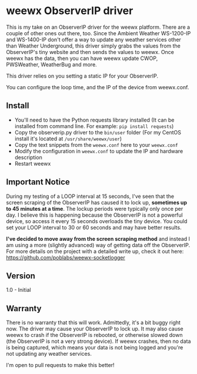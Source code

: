 # weewx ObserverIP driver

This is my take on an ObserverIP driver for the weewx platform. There are a couple of other ones out there, too. Since the Ambient Weather WS-1200-IP and WS-1400-IP don't offer a way to update any weather services other than Weather Underground, this driver simply grabs the values from the ObserverIP's tiny website and then sends the values to weewx. Once weewx has the data, then you can have weewx update CWOP, PWSWeather, WeatherBug and more. 

This driver relies on you setting a static IP for your ObserverIP. 

You can configure the loop time, and the IP of the device from weewx.conf.

## Install
- You'll need to have the Python requests library installed (It can be installed from command line. For example: `pip install requests`)
- Copy the observerip.py driver to the `bin/user` folder (For my CentOS install it's located at `/usr/share/weewx/user`)
- Copy the text snippets from the `weewx.conf` here to your `weewx.conf`
- Modify the configuration in `weewx.conf` to update the IP and hardware description
- Restart weewx

## Important Notice
During my testing of a LOOP interval at 15 seconds, I've seen that the screen scraping of the ObserverIP has caused it to lock up, **sometimes up to 45 minutes at a time**. The lockup periods were typically only once per day. I believe this is happening because the ObserverIP is not a powerful device, so access it every 15 seconds overloads the tiny device. You could set your LOOP interval to 30 or 60 seconds and may have better results. 

**I've decided to move away from the screen scraping method** and instead I am using a more (slightly advanced) way of getting data off the ObserverIP. For more details on the project with a detailed write up, check it out here: https://github.com/poblabs/weewx-socketlogger

## Version
1.0 - Initial

## Warranty

There is no warranty that this will work. Admittedly, it's a bit buggy right now. The driver may cause your ObserverIP to lock up. It may also cause weewx to crash if the ObserverIP is rebooted, or otherwise slowed down (the ObserverIP is not a very strong device). If weewx crashes, then no data is being captured, which means your data is not being logged and you're not updating any weather services. 

I'm open to pull requests to make this better!

